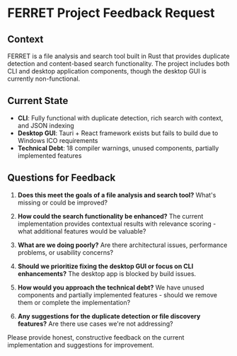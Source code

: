 # FERRET Project Feedback Request

## Context
FERRET is a file analysis and search tool built in Rust that provides duplicate detection and content-based search functionality. The project includes both CLI and desktop application components, though the desktop GUI is currently non-functional.

## Current State
- **CLI**: Fully functional with duplicate detection, rich search with context, and JSON indexing
- **Desktop GUI**: Tauri + React framework exists but fails to build due to Windows ICO requirements
- **Technical Debt**: 18 compiler warnings, unused components, partially implemented features

## Questions for Feedback

1. **Does this meet the goals of a file analysis and search tool?** What's missing or could be improved?

2. **How could the search functionality be enhanced?** The current implementation provides contextual results with relevance scoring - what additional features would be valuable?

3. **What are we doing poorly?** Are there architectural issues, performance problems, or usability concerns?

4. **Should we prioritize fixing the desktop GUI or focus on CLI enhancements?** The desktop app is blocked by build issues.

5. **How would you approach the technical debt?** We have unused components and partially implemented features - should we remove them or complete the implementation?

6. **Any suggestions for the duplicate detection or file discovery features?** Are there use cases we're not addressing?

Please provide honest, constructive feedback on the current implementation and suggestions for improvement.
